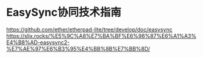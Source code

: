 # EasySync协同技术指南

https://github.com/ether/etherpad-lite/tree/develop/doc/easysync  
https://slix.rocks/%E5%9C%A8%E7%BA%BF%E6%96%87%E6%A1%A3%E4%B8%AD-easysync2-%E7%AE%97%E6%B3%95%E4%BB%8B%E7%BB%8D/